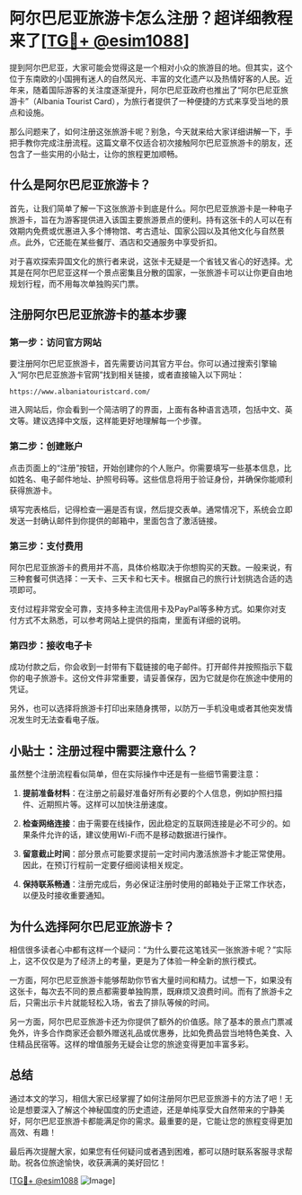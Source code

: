 # 阿尔巴尼亚旅游卡怎么注册？超详细教程来了[[TG💪+ @esim1088](https://t.me/s/esim1088)]

提到阿尔巴尼亚，大家可能会觉得这是一个相对小众的旅游目的地。但其实，这个位于东南欧的小国拥有迷人的自然风光、丰富的文化遗产以及热情好客的人民。近年来，随着国际游客的关注度逐渐提升，阿尔巴尼亚政府也推出了“阿尔巴尼亚旅游卡”（Albania Tourist Card），为旅行者提供了一种便捷的方式来享受当地的景点和设施。

那么问题来了，如何注册这张旅游卡呢？别急，今天就来给大家详细讲解一下，手把手教你完成注册流程。这篇文章不仅适合初次接触阿尔巴尼亚旅游卡的朋友，还包含了一些实用的小贴士，让你的旅程更加顺畅。

## 什么是阿尔巴尼亚旅游卡？

首先，让我们简单了解一下这张旅游卡到底是什么。阿尔巴尼亚旅游卡是一种电子旅游卡，旨在为游客提供进入该国主要旅游景点的便利。持有这张卡的人可以在有效期内免费或优惠进入多个博物馆、考古遗址、国家公园以及其他文化与自然景点。此外，它还能在某些餐厅、酒店和交通服务中享受折扣。

对于喜欢探索异国文化的旅行者来说，这张卡无疑是一个省钱又省心的好选择。尤其是在阿尔巴尼亚这样一个景点密集且分散的国家，一张旅游卡可以让你更自由地规划行程，而不用每次单独购买门票。

## 注册阿尔巴尼亚旅游卡的基本步骤

### 第一步：访问官方网站

要注册阿尔巴尼亚旅游卡，首先需要访问其官方平台。你可以通过搜索引擎输入“阿尔巴尼亚旅游卡官网”找到相关链接，或者直接输入以下网址：

```
https://www.albaniatouristcard.com/
```

进入网站后，你会看到一个简洁明了的界面，上面有各种语言选项，包括中文、英文等。建议选择中文版，这样能更好地理解每一个步骤。

### 第二步：创建账户

点击页面上的“注册”按钮，开始创建你的个人账户。你需要填写一些基本信息，比如姓名、电子邮件地址、护照号码等。这些信息将用于验证身份，并确保你能顺利获得旅游卡。

填写完表格后，记得检查一遍是否有误，然后提交表单。通常情况下，系统会立即发送一封确认邮件到你提供的邮箱中，里面包含了激活链接。

### 第三步：支付费用

阿尔巴尼亚旅游卡的费用并不高，具体价格取决于你想购买的天数。一般来说，有三种套餐可供选择：一天卡、三天卡和七天卡。根据自己的旅行计划挑选合适的选项即可。

支付过程非常安全可靠，支持多种主流信用卡及PayPal等多种方式。如果你对支付方式不太熟悉，可以参考网站上提供的指南，里面有详细的说明。

### 第四步：接收电子卡

成功付款之后，你会收到一封带有下载链接的电子邮件。打开邮件并按照指示下载你的电子旅游卡。这份文件非常重要，请妥善保存，因为它就是你在旅途中使用的凭证。

另外，也可以选择将旅游卡打印出来随身携带，以防万一手机没电或者其他突发情况发生时无法查看电子版。

## 小贴士：注册过程中需要注意什么？

虽然整个注册流程看似简单，但在实际操作中还是有一些细节需要注意：

1. **提前准备材料**：在注册之前最好准备好所有必要的个人信息，例如护照扫描件、近期照片等。这样可以加快注册速度。
   
2. **检查网络连接**：由于需要在线操作，因此稳定的互联网连接是必不可少的。如果条件允许的话，建议使用Wi-Fi而不是移动数据进行操作。
   
3. **留意截止时间**：部分景点可能要求提前一定时间内激活旅游卡才能正常使用。因此，在预订行程前一定要仔细阅读相关规定。
   
4. **保持联系畅通**：注册完成后，务必保证注册时使用的邮箱处于正常工作状态，以便及时接收重要通知。

## 为什么选择阿尔巴尼亚旅游卡？

相信很多读者心中都有这样一个疑问：“为什么要花这笔钱买一张旅游卡呢？”实际上，这不仅仅是为了经济上的考量，更是为了体验一种全新的旅行模式。

一方面，阿尔巴尼亚旅游卡能够帮助你节省大量时间和精力。试想一下，如果没有这张卡，每次去不同的景点都需要单独购票，既麻烦又浪费时间。而有了旅游卡之后，只需出示卡片就能轻松入场，省去了排队等候的时间。

另一方面，阿尔巴尼亚旅游卡还为你提供了额外的价值感。除了基本的景点门票减免外，许多合作商家还会额外赠送礼品或优惠券，比如免费品尝当地特色美食、入住精品民宿等。这样的增值服务无疑会让您的旅途变得更加丰富多彩。

## 总结

通过本文的学习，相信大家已经掌握了如何注册阿尔巴尼亚旅游卡的方法了吧！无论是想要深入了解这个神秘国度的历史遗迹，还是单纯享受大自然带来的宁静美好，阿尔巴尼亚旅游卡都能满足你的需求。最重要的是，它能让您的旅程变得更加高效、有趣！

最后再次提醒大家，如果您有任何疑问或者遇到困难，都可以随时联系客服寻求帮助。祝各位旅途愉快，收获满满的美好回忆！

[[TG💪+ @esim1088](https://t.me/s/esim1088) ![Image](https://i.postimg.cc/4NQfJmqS/Snipaste-2025-05-13-00-14-12.png)]